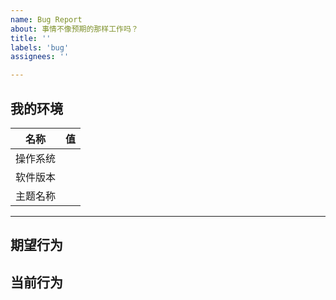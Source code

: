 ```yaml
---
name: Bug Report
about: 事情不像预期的那样工作吗？
title: ''
labels: 'bug'
assignees: ''

---
```


<!--
  你好！感谢你正在考虑为 Gridea 提交一个 bug。请花一点点时间尽量详细地回答以下基础问题。

  如果你不确定这是一个 Gridea 的 bug，请加入我们的用户群去讨论。

  谢谢！
-->

<!-- 
  请确认你已经做了下面这些事情，若 bug 还是显而易见的，尽可详细地描述你的问题。

  - 我已经安装了最新版的 Gridea
  - 我已经搜索了已有的 Issues列表
  - 我已经阅读了 Gridea 的 FAQ：https://gridea.dev/docs/faq.html
  - 我已经查看了上手教程（视频或文字）：https://gridea.dev/docs
-->

## 我的环境

| 名称     | 值   |
| ------- | ---- |
| 操作系统 |      |
| 软件版本 |      |
| 主题名称 |      |

---

## 期望行为

<!--
  你期望会发生什么？
-->

## 当前行为

<!--
  描述 bug 细节，确认出现此问题的复现步骤，例如点击了哪里，发生了什么情况？

  你可以粘贴截图或附件。
-->
